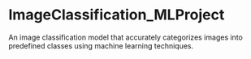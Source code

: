 # ImageClassification_MLProject
An image classification model that accurately categorizes images into predefined classes using machine learning techniques.
